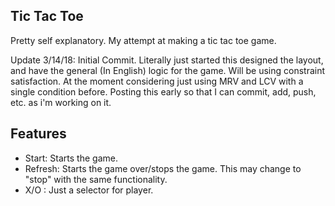 ## Tic Tac Toe
Pretty self explanatory.
My attempt at making a tic tac toe game.

Update 3/14/18: Initial Commit. Literally just started this designed the layout, and have the general (In English) logic for the game.
Will be using constraint satisfaction. At the moment considering just using MRV and LCV with a single condition before.
Posting this early so that I can commit, add, push, etc. as i'm working on it.

## Features

* Start: Starts the game.
* Refresh: Starts the game over/stops the game. This may change to "stop" with the same functionality.
* X/O : Just a selector for player.
